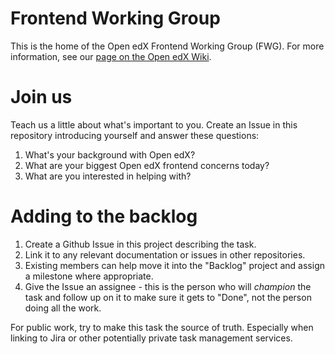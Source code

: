 # Frontend Working Group

This is the home of the Open edX Frontend Working Group (FWG).  For more information, see our [page on the Open edX Wiki](https://openedx.atlassian.net/wiki/spaces/FEDX/pages/3090056949/Frontend+Working+Group).

# Join us

Teach us a little about what's important to you.  Create an Issue in this repository introducing yourself and answer these questions:

1. What's your background with Open edX?
2. What are your biggest Open edX frontend concerns today?
3. What are you interested in helping with?

# Adding to the backlog

1. Create a Github Issue in this project describing the task.
2. Link it to any relevant documentation or issues in other repositories.
3. Existing members can help move it into the "Backlog" project and assign a milestone where appropriate.
4. Give the Issue an assignee - this is the person who will _champion_ the task and follow up on it to make sure it gets to "Done", not the person doing all the work.

For public work, try to make this task the source of truth.  Especially when linking to Jira or other potentially private task management services.
